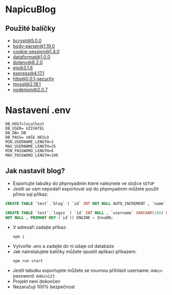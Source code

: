 # NapicuBlog
## Použité balíčky 
* bcrypt@5.0.0
* body-parser@1.19.0
* cookie-session@1.4.0
* dataformat@1.0.0
* dotenv@8.2.0
* ejs@3.1.6
* express@4.17.1
* http@0.0.1-security
* mysql@2.18.1
* nodemon@2.0.7
# Nastavení .env 
```
DB_HOST=localhost
DB_USER= UŽIVATEL
DB_DB= DB
DB_PASS= VAŠE HESLO
MIN_USERNAME_LENGTH=3
MAX_USERNAME_LENGTH=25
MIN_PASSWORD_LENGTH=6
MAX_PASSWORD_LENGTH=100
```
## Jak nastavit blog?
* Exportujte tabulky do phpmyadmin které naleznete ve složce `SETUP`
* Jestli se vám nepodaří exportovat sql do phpmyadmin můžete použít přímo sql příkaz:

```sql
CREATE TABLE `test`.`blog` ( `id` INT NOT NULL AUTO_INCREMENT , `name` VARCHAR(100) CHARACTER SET utf8 COLLATE utf8_czech_ci NOT NULL , `username` VARCHAR(100) CHARACTER SET utf8 COLLATE utf8_czech_ci NOT NULL , `description` TEXT CHARACTER SET utf8 COLLATE utf8_czech_ci NOT NULL , `nameother` VARCHAR(100) CHARACTER SET utf8 COLLATE utf8_czech_ci 
```

```sql
CREATE TABLE `test`.`login` ( `id` INT NULL , `username` VARCHAR(100) CHARACTER SET utf8 COLLATE utf8_czech_ci NOT NULL , `password` VARCHAR(500) NOT NULL ) ENGINE = InnoDB;
NOT NULL , PRIMARY KEY (`id`)) ENGINE = InnoDB;
```


* V adresáři zadejte příkaz: 
    ```
    npm i
    ```
* Vytvořte .env a zadejte do ní údaje od databáze
* Jak nainstalujete balíčky můžete spustit aplikaci příkazem:
    ``` 
    npm run start
    ```
* Jestli tabulku exportujete můžete se rouvnou přihlásit username: `Admin` password: `Admin123`
* Projekt není dokončen
* Nezaručuji 100% bezpečnost 





